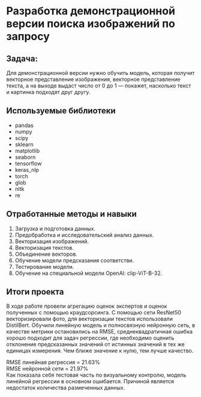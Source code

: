 # Разработка демонстрационной версии поиска изображений по запросу

## Задача:

Для демонстрационной версии нужно обучить модель, которая получит векторное представление изображения, векторное представление текста, а на выходе выдаст число от 0 до 1 — покажет, насколько текст и картинка подходят друг другу.

## Используемые библиотеки
- pandas
- numpy
- scipy
- sklearn
- matplotlib
- seaborn
- tensorflow
- keras_nlp
- torch
- glob
- nltk
- re

## Отработанные методы и навыки
1. Загрузка и подготовка данных.
2. Предобработка и исследовательский анализ данных.
3. Векторизация изображений.
4. Векторизация текстов.
5. Объединение векторов.
6. Обучение модели предсказания соответстви.
7. Тестирование модели.
8. Обучение на специальной модели OpenAI: clip-ViT-B-32.

## Итоги проекта

В ходе работе провели агрегацию оценок экспертов и оценок полученных с помощью краудсорсинга. С помощью сети ResNet50 векторизировали фото, для векторизации текстов использовали DistilBert. Обучили линейную модель и полносвязную нейронную сеть, в качестве метрики остановились на RMSE, cреднеквадратичная ошибка хорошо подходит для задач регрессии, где необходимо оценить отклонение предсказанных значений от истинных значений в тех же единицах измерения. Чем ближе значение к нулю, тем лучше качество. <br>

RMSE линейная регрессия = 21.63% <br>
RMSE нейронной сети = 21.97% <br>
Как показала себя тестовая часть по визуальному контролю, модель линейной регрессии в основном ошибается. Причиной является недостаток количества размеченных данных.

```python
